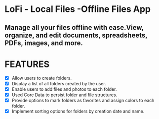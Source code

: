 # LoFi - Local Files -Offline Files App

## Manage all your files offline with ease.View, organize, and edit documents, spreadsheets, PDFs, images, and more.

# FEATURES
- [x] Allow users to create folders.
- [x] Display a list of all folders created by the user.
- [x] Enable users to add files and photos to each folder.
- [x] Used Core Data to persist folder and file structures.
- [x] Provide options to mark folders as favorites and assign colors to each folder.
- [x] Implement sorting options for folders by creation date and name.

